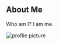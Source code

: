 ## About Me
Who am I? I am me.

<img src="images/profile.jpeg" alt="profile picture" id="profile-picture">